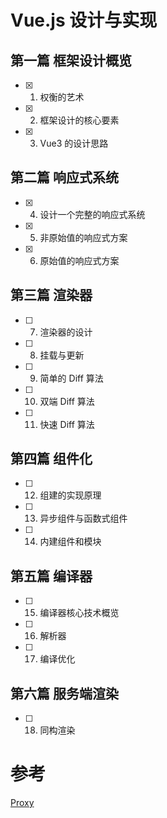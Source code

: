 # Vue.js 设计与实现

## 第一篇 框架设计概览

- [x] 1. 权衡的艺术
- [x] 2. 框架设计的核心要素
- [x] 3. Vue3 的设计思路

## 第二篇 响应式系统

- [x] 4. 设计一个完整的响应式系统
- [x] 5. 非原始值的响应式方案
- [x] 6. 原始值的响应式方案

## 第三篇 渲染器

- [ ] 7. 渲染器的设计
- [ ] 8. 挂载与更新
- [ ] 9. 简单的 Diff 算法
- [ ] 10. 双端 Diff 算法
- [ ] 11. 快速 Diff 算法

## 第四篇 组件化

- [ ] 12. 组建的实现原理
- [ ] 13. 异步组件与函数式组件
- [ ] 14. 内建组件和模块

## 第五篇 编译器

- [ ] 15. 编译器核心技术概览
- [ ] 16. 解析器
- [ ] 17. 编译优化

## 第六篇 服务端渲染

- [ ] 18. 同构渲染

# 参考

[Proxy](https://developer.mozilla.org/zh-CN/docs/Web/JavaScript/Reference/Global_Objects/Proxy)
